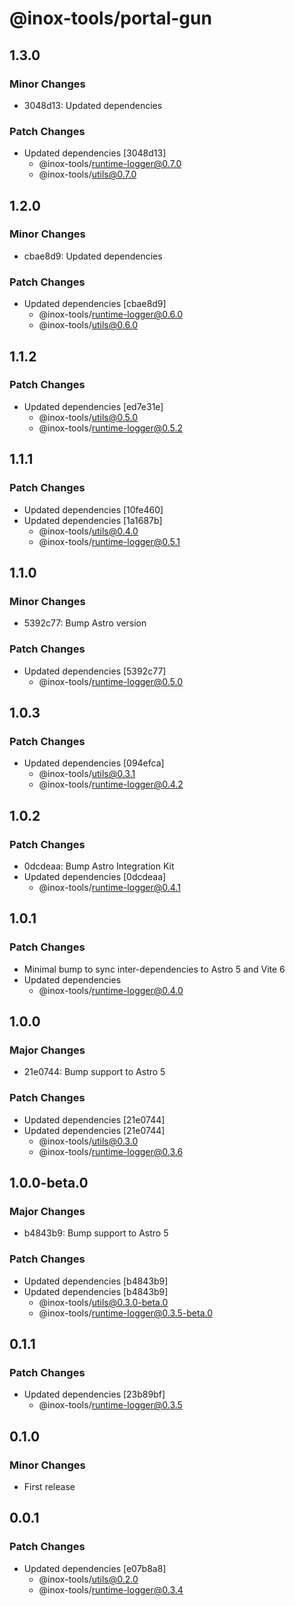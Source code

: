 # @inox-tools/portal-gun

## 1.3.0

### Minor Changes

- 3048d13: Updated dependencies

### Patch Changes

- Updated dependencies [3048d13]
  - @inox-tools/runtime-logger@0.7.0
  - @inox-tools/utils@0.7.0

## 1.2.0

### Minor Changes

- cbae8d9: Updated dependencies

### Patch Changes

- Updated dependencies [cbae8d9]
  - @inox-tools/runtime-logger@0.6.0
  - @inox-tools/utils@0.6.0

## 1.1.2

### Patch Changes

- Updated dependencies [ed7e31e]
  - @inox-tools/utils@0.5.0
  - @inox-tools/runtime-logger@0.5.2

## 1.1.1

### Patch Changes

- Updated dependencies [10fe460]
- Updated dependencies [1a1687b]
  - @inox-tools/utils@0.4.0
  - @inox-tools/runtime-logger@0.5.1

## 1.1.0

### Minor Changes

- 5392c77: Bump Astro version

### Patch Changes

- Updated dependencies [5392c77]
  - @inox-tools/runtime-logger@0.5.0

## 1.0.3

### Patch Changes

- Updated dependencies [094efca]
  - @inox-tools/utils@0.3.1
  - @inox-tools/runtime-logger@0.4.2

## 1.0.2

### Patch Changes

- 0dcdeaa: Bump Astro Integration Kit
- Updated dependencies [0dcdeaa]
  - @inox-tools/runtime-logger@0.4.1

## 1.0.1

### Patch Changes

- Minimal bump to sync inter-dependencies to Astro 5 and Vite 6
- Updated dependencies
  - @inox-tools/runtime-logger@0.4.0

## 1.0.0

### Major Changes

- 21e0744: Bump support to Astro 5

### Patch Changes

- Updated dependencies [21e0744]
- Updated dependencies [21e0744]
  - @inox-tools/utils@0.3.0
  - @inox-tools/runtime-logger@0.3.6

## 1.0.0-beta.0

### Major Changes

- b4843b9: Bump support to Astro 5

### Patch Changes

- Updated dependencies [b4843b9]
- Updated dependencies [b4843b9]
  - @inox-tools/utils@0.3.0-beta.0
  - @inox-tools/runtime-logger@0.3.5-beta.0

## 0.1.1

### Patch Changes

- Updated dependencies [23b89bf]
  - @inox-tools/runtime-logger@0.3.5

## 0.1.0

### Minor Changes

- First release

## 0.0.1

### Patch Changes

- Updated dependencies [e07b8a8]
  - @inox-tools/utils@0.2.0
  - @inox-tools/runtime-logger@0.3.4
